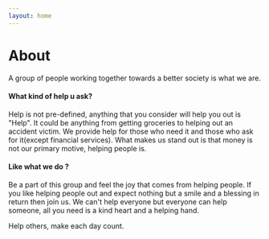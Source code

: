 ```yaml
---
layout: home
---
```

# About 


A group of people working together towards a better society is what we are.


#### What kind of help u ask?
Help is not pre-defined, anything that you consider will help you out is "Help". It could be anything from getting groceries to helping out an accident victim. We provide help for those who need it and those who ask for it(except financial services). What makes us stand out is that money is not our primary motive, helping people is.

#### Like what we do ? 
Be a part of this group and feel the joy that comes from helping people. If you like helping people out and expect nothing but a smile and a blessing in return then join us. We can't help everyone but everyone can help someone, all you need is a kind heart and a helping hand.
 
Help others, make each day count.
